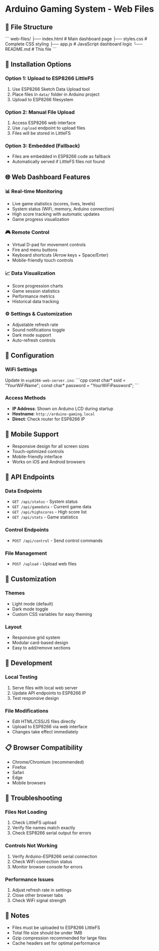 # Arduino Gaming System - Web Files

## 📁 File Structure

\`\`\`
web-files/
├── index.html      # Main dashboard page
├── styles.css      # Complete CSS styling
├── app.js          # JavaScript dashboard logic
└── README.md       # This file
\`\`\`

## 🚀 Installation Options

### Option 1: Upload to ESP8266 LittleFS
1. Use ESP8266 Sketch Data Upload tool
2. Place files in `data/` folder in Arduino project
3. Upload to ESP8266 filesystem

### Option 2: Manual File Upload
1. Access ESP8266 web interface
2. Use `/upload` endpoint to upload files
3. Files will be stored in LittleFS

### Option 3: Embedded (Fallback)
- Files are embedded in ESP8266 code as fallback
- Automatically served if LittleFS files not found

## 🌐 Web Dashboard Features

### 📊 Real-time Monitoring
- Live game statistics (scores, lives, levels)
- System status (WiFi, memory, Arduino connection)
- High score tracking with automatic updates
- Game progress visualization

### 🎮 Remote Control
- Virtual D-pad for movement controls
- Fire and menu buttons
- Keyboard shortcuts (Arrow keys + Space/Enter)
- Mobile-friendly touch controls

### 📈 Data Visualization
- Score progression charts
- Game session statistics
- Performance metrics
- Historical data tracking

### ⚙️ Settings & Customization
- Adjustable refresh rate
- Sound notifications toggle
- Dark mode support
- Auto-refresh controls

## 🔧 Configuration

### WiFi Settings
Update in `esp8266-web-server.ino`:
\`\`\`cpp
const char* ssid = "YourWiFiName";
const char* password = "YourWiFiPassword";
\`\`\`

### Access Methods
- **IP Address**: Shown on Arduino LCD during startup
- **Hostname**: `http://arduino-gaming.local`
- **Direct**: Check router for ESP8266 IP

## 📱 Mobile Support
- Responsive design for all screen sizes
- Touch-optimized controls
- Mobile-friendly interface
- Works on iOS and Android browsers

## 🔄 API Endpoints

### Data Endpoints
- `GET /api/status` - System status
- `GET /api/gamedata` - Current game data
- `GET /api/highscores` - High score list
- `GET /api/stats` - Game statistics

### Control Endpoints
- `POST /api/control` - Send control commands

### File Management
- `POST /upload` - Upload web files

## 🎨 Customization

### Themes
- Light mode (default)
- Dark mode toggle
- Custom CSS variables for easy theming

### Layout
- Responsive grid system
- Modular card-based design
- Easy to add/remove sections

## 🔧 Development

### Local Testing
1. Serve files with local web server
2. Update API endpoints to ESP8266 IP
3. Test responsive design

### File Modifications
- Edit HTML/CSS/JS files directly
- Upload to ESP8266 via web interface
- Changes take effect immediately

## 📋 Browser Compatibility
- Chrome/Chromium (recommended)
- Firefox
- Safari
- Edge
- Mobile browsers

## 🚨 Troubleshooting

### Files Not Loading
1. Check LittleFS upload
2. Verify file names match exactly
3. Check ESP8266 serial output for errors

### Controls Not Working
1. Verify Arduino-ESP8266 serial connection
2. Check WiFi connection status
3. Monitor browser console for errors

### Performance Issues
1. Adjust refresh rate in settings
2. Close other browser tabs
3. Check WiFi signal strength

## 📝 Notes
- Files must be uploaded to ESP8266 LittleFS
- Total file size should be under 1MB
- Gzip compression recommended for large files
- Cache headers set for optimal performance

